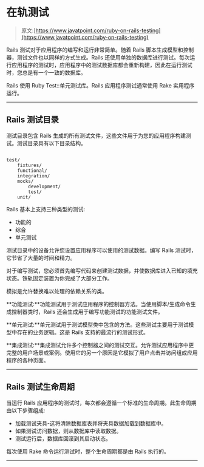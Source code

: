 # 在轨测试

> 原文:[https://www.javatpoint.com/ruby-on-rails-testing](https://www.javatpoint.com/ruby-on-rails-testing)

Rails 测试对于应用程序的编写和运行非常简单。随着 Rails 脚本生成模型和控制器，测试文件也以同样的方式生成。Rails 还使用单独的数据库进行测试。每次运行应用程序的测试时，应用程序中的测试数据库都会重新构建，因此在运行测试时，您总是有一个一致的数据库。

Rails 使用 Ruby Test::单元测试库。Rails 应用程序测试通常使用 Rake 实用程序运行。

* * *

## Rails 测试目录

测试目录包含 Rails 生成的所有测试文件，这些文件用于为您的应用程序构建测试。测试目录具有以下目录结构。

```

test/ 
	fixtures/ 
	functional/ 
	integration/ 
	mocks/ 
		development/ 
		test/ 
	unit/

```

Rails 基本上支持三种类型的测试:

*   功能的
*   综合
*   单元测试

测试目录中的设备允许您设置应用程序可以使用的测试数据。编写 Rails 测试时，它节省了大量的时间和精力。

对于编写测试，您必须首先编写代码来创建测试数据，并使数据库进入已知的填充状态。铁轨固定装置为你完成了大部分工作。

模拟是允许替换难以处理的依赖关系的类。

**功能测试:**功能测试用于测试应用程序的控制器方法。当使用脚本/生成命令生成控制器类时，Rails 还会生成用于编写功能测试的功能测试文件。

**单元测试:**单元测试用于测试模型类中包含的方法。这些测试主要用于测试模型中存在的业务逻辑。这是 Rails 支持的最流行的测试形式。

**集成测试:**集成测试允许多个控制器之间的测试交互。允许测试应用程序中更完整的用户场景或案例。使用它的另一个原因是它模拟了用户点击并访问组成应用程序的各种页面。

* * *

## Rails 测试生命周期

当运行 Rails 应用程序的测试时，每次都会遵循一个标准的生命周期。此生命周期由以下步骤组成:

*   加载测试夹具-这将清除数据库表并将夹具数据加载到数据库中。
*   如果测试访问数据，则从数据库中读取数据。
*   测试运行后，数据库回滚到其启动状态。

每次使用 Rake 命令运行测试时，整个生命周期都是由 Rails 执行的。

* * *
